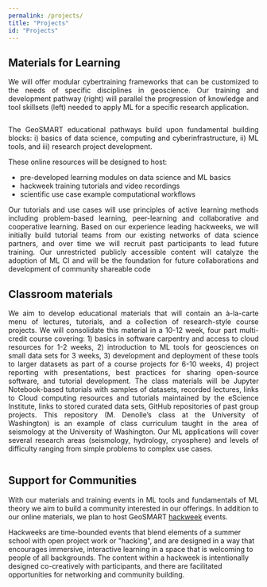 ```yaml
---
permalink: /projects/
title: "Projects"
id: "Projects"
---
```


<link rel="stylesheet" href="../assets/css/custom.css">

<div>
<h2>Materials for Learning </h2>
<p align="justify">We will offer modular cybertraining frameworks that can be customized to the needs of specific disciplines in geoscience. Our training and development pathway (right) will parallel the progression of knowledge and tool skillsets (left) needed to apply ML for a specific research application.</p>

<img src="{{ site.url }}{{ site.baseurl }}/assets/images/mfl2.png" alt="" class="full">

<p align="justify">The GeoSMART educational pathways build upon fundamental building blocks: i) basics of data science, computing and cyberinfrastructure, ii) ML tools, and iii) research project development.
</p>

These online resources will be designed to host: 

<ul>
<li> pre-developed learning modules on data science and ML basics </li>

<li>  hackweek training tutorials and video recordings  </li>

<li> scientific use case example computational workflows </li>

</ul>
<p align="justify">Our tutorials and use cases will use principles of active learning methods including problem-based learning, peer-learning and collaborative and cooperative learning. Based on our experience leading hackweeks, we will initially build tutorial teams from our existing networks of data science partners, and over time we will recruit past participants to lead future training. Our unrestricted publicly accessible content will catalyze the adoption of ML CI and will be the foundation for future collaborations and development of community shareable code
</p>
</div>


<div>
<h2>Classroom materials</h2>
<p align="justify">
We aim to develop educational materials that will contain an à-la-carte menu of lectures, tutorials, and a collection of research-style course projects. We will consolidate this material in a 10-12 week, four part multi-credit course covering: 1) basics in software carpentry and access to cloud resources for 1-2 weeks, 2) introduction to ML tools for geosciences on small data sets for 3 weeks, 3) development and deployment of these tools to larger datasets as part of a course projects for 6-10 weeks, 4) project reporting with presentations, best practices for sharing open-source software, and tutorial development. The class materials will be Jupyter Notebook-based tutorials with samples of datasets, recorded lectures, links to Cloud computing resources and tutorials maintained by the eScience Institute, links to stored curated data sets, GitHub repositories of past group projects. This repository (M. Denolle’s class at the University of Washington) is an example of class curriculum taught in the area of seismology at the University of Washington. Our ML applications will cover several research areas (seismology, hydrology, cryosphere) and levels of difficulty ranging from simple problems to complex use cases. 
</p>


<img src="{{ site.url }}{{ site.baseurl }}/assets/images/cm2.jpg" alt="" class="full">
<div>
<h2>Support for Communities</h2>
<p align="justify">
With our materials and training events in ML tools and fundamentals of ML theory we aim to build a community interested in our offerings. In addition to our online materials, we plan to host GeoSMART <a href="https://uwhackweek.github.io/hackweeks-as-a-service/intro.html" target="_blank">hackweek</a> events. 

Hackweeks are time-bounded events that blend elements of a summer school with open project work or "hacking", and are designed in a way that encourages immersive, interactive learning in a space that is welcoming to people of all backgrounds. The content within a hackweek is intentionally designed co-creatively with participants, and there are facilitated opportunities for networking and community building. 
</p>






